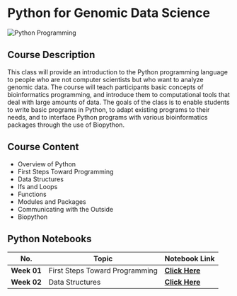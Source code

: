 # Python for Genomic Data Science

![Python Programming](https://melaloo.files.wordpress.com/2015/08/under_the_hood.png)

## Course Description
This class will provide an introduction to the Python programming language to people who are not computer scientists but who want to analyze genomic data. The course will teach participants basic concepts of bioinformatics programming, and introduce them to computational tools that deal with large amounts of data. The goals of the class is to enable students to write basic programs in Python, to adapt existing programs to their needs, and to interface Python programs with various bioinformatics packages through the use of Biopython.

## Course Content
- Overview of Python 
- First Steps Toward Programming
- Data Structures
- Ifs and Loops
- Functions
- Modules and Packages
- Communicating with the Outside
- Biopython

## Python Notebooks

No. | Topic | Notebook Link|
---| ---| ---|
**Week 01** | First Steps Toward Programming | [**Click Here**](https://github.com/recervictory/Genomic-Data-Science-Specialization/blob/master/C02%20-%20Python%20for%20Genomic%20Data%20Science/code/Week01%20-%20FIRST%20STEPS%20TOWARDS%20PROGRAMMING.ipynb) |
**Week 02** | Data Structures | [**Click Here**]() |

